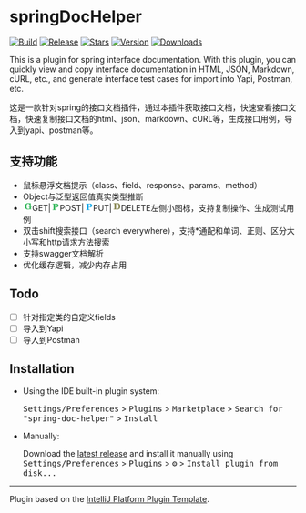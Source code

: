 # springDocHelper
[![Build](https://github.com/OptimisticGeek/spring-doc-helper/actions/workflows/build.yml/badge.svg)](https://github.com/OptimisticGeek/spring-doc-helper/actions/workflows/build.yml)
[![Release](https://badgen.net/github/release/OptimisticGeek/spring-doc-helper)](https://github.com/OptimisticGeek/spring-doc-helper/releases)
[![Stars](https://badgen.net/github/stars/OptimisticGeek/spring-doc-helper)](https://github.com/OptimisticGeek/spring-doc-helper/releases)
[![Version](https://img.shields.io/jetbrains/plugin/v/23730-springdochelper)](https://plugins.jetbrains.com/plugin/23730-springdochelper)
[![Downloads](https://img.shields.io/jetbrains/plugin/d/23730-springdochelper)](https://plugins.jetbrains.com/plugin/23730-springdochelper)
  
<!-- Plugin description -->
This is a plugin for spring interface documentation. With this plugin, you can quickly view and copy interface documentation in HTML, JSON, Markdown, cURL, etc., and generate interface test cases for import into Yapi, Postman, etc.

这是一款针对spring的接口文档插件，通过本插件获取接口文档，快速查看接口文档，快速复制接口文档的html、json、markdown、cURL等，生成接口用例，导入到yapi、postman等。
## 支持功能
- 鼠标悬浮文档提示（class、field、response、params、method）
- Object与泛型返回值真实类型推断
- ![GET](https://raw.githubusercontent.com/OptimisticGeek/spring-doc-helper/main/src/main/resources/icon/method/GET.png)GET|![POST](https://raw.githubusercontent.com/OptimisticGeek/spring-doc-helper/main/src/main/resources/icon/method/POST.png)POST|![PUT](https://raw.githubusercontent.com/OptimisticGeek/spring-doc-helper/main/src/main/resources/icon/method/PUT.png)PUT|![DELETE](https://raw.githubusercontent.com/OptimisticGeek/spring-doc-helper/main/src/main/resources/icon/method/DELETE.png)DELETE左侧小图标，支持复制操作、生成测试用例
- 双击shift搜索接口（search everywhere），支持*通配和单词、正则、区分大小写和http请求方法搜索
- 支持swagger文档解析
- 优化缓存逻辑，减少内存占用

## Todo
- [ ] 针对指定类的自定义fields
- [ ] 导入到Yapi
- [ ] 导入到Postman
<!-- Plugin description end -->

## Installation

- Using the IDE built-in plugin system:
  
  <kbd>Settings/Preferences</kbd> > <kbd>Plugins</kbd> > <kbd>Marketplace</kbd> > <kbd>Search for "spring-doc-helper"</kbd> >
  <kbd>Install</kbd>
  
- Manually:

  Download the [latest release](https://github.com/OptimisticGeek/spring-doc-helper/releases/latest) and install it manually using
  <kbd>Settings/Preferences</kbd> > <kbd>Plugins</kbd> > <kbd>⚙️</kbd> > <kbd>Install plugin from disk...</kbd>
---
Plugin based on the [IntelliJ Platform Plugin Template][template].

[template]: https://github.com/JetBrains/intellij-platform-plugin-template
[docs:plugin-description]: https://plugins.jetbrains.com/docs/intellij/plugin-user-experience.html#plugin-description-and-presentation
